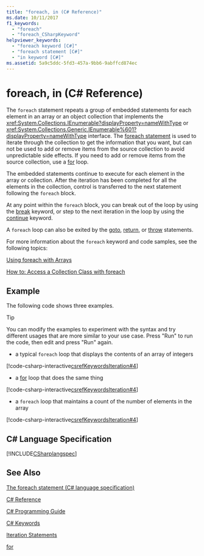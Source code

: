 ```yaml
---
title: "foreach, in (C# Reference)"
ms.date: 10/11/2017
f1_keywords: 
  - "foreach"
  - "foreach_CSharpKeyword"
helpviewer_keywords: 
  - "foreach keyword [C#]"
  - "foreach statement [C#]"
  - "in keyword [C#]"
ms.assetid: 5a9c5ddc-5fd3-457a-9bb6-9abffcd874ec
---
```

# foreach, in (C# Reference)

The `foreach` statement repeats a group of embedded statements for each element in an array or an object collection that implements the <xref:System.Collections.IEnumerable?displayProperty=nameWithType> or <xref:System.Collections.Generic.IEnumerable%601?displayProperty=nameWithType> interface. The [foreach statement](~/docs/csharp/language-reference/language-specification/statements.md#the-foreach-statement) is used to iterate through the collection to get the information that you want, but can not be used to add or remove items from the source collection to avoid unpredictable side effects. If you need to add or remove items from the source collection, use a [for](for.md) loop.
  
 The embedded statements continue to execute for each element in the array or collection. After the iteration has been completed for all the elements in the collection, control is transferred to the next statement following the `foreach` block.
  
 At any point within the `foreach` block, you can break out of the loop by using the [break](break.md) keyword, or step to the next iteration in the loop by using the [continue](continue.md) keyword.

 A `foreach` loop can also be exited by the [goto](goto.md), [return](return.md), or [throw](throw.md) statements.

 For more information about the `foreach` keyword and code samples, see the following topics:  

 [Using foreach with Arrays](../../programming-guide/arrays/using-foreach-with-arrays.md)  

 [How to: Access a Collection Class with foreach](../../programming-guide/classes-and-structs/how-to-access-a-collection-class-with-foreach.md)  

## Example

The following code shows three examples.

> [!TIP]
> You can modify the examples to experiment with the syntax and try different
> usages that are more similar to your use case. Press "Run" to run the code,
> then edit and press "Run" again.

-   a typical `foreach` loop that displays the contents of an array of integers

[!code-csharp-interactive[csrefKeywordsIteration#4](./codesnippet/CSharp/foreach-in_1.cs#L12-L26)]

-   a [for](../../../csharp/language-reference/keywords/for.md) loop that does the same thing

[!code-csharp-interactive[csrefKeywordsIteration#4](./codesnippet/CSharp/foreach-in_1.cs#L31-L46)]

-   a `foreach` loop that maintains a count of the number of elements in the array

[!code-csharp-interactive[csrefKeywordsIteration#4](./codesnippet/CSharp/foreach-in_1.cs#L51-L69)]
 
## C# Language Specification

[!INCLUDE[CSharplangspec](~/includes/csharplangspec-md.md)]

## See Also  

[The foreach statement (C# language specification)](~/docs/csharp/language-reference/language-specification/statements.md#the-foreach-statement)

[C# Reference](../index.md)

[C# Programming Guide](../../programming-guide/index.md)

[C# Keywords](index.md)

[Iteration Statements](iteration-statements.md)

[for](for.md)
